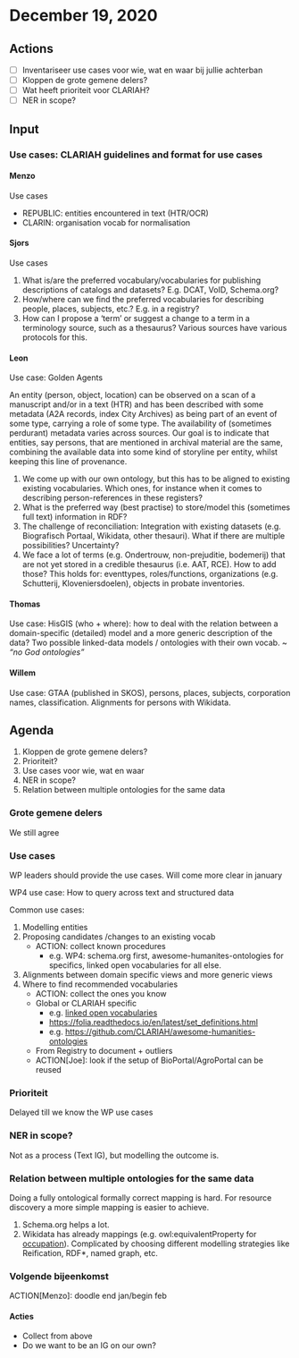# December 19, 2020

## Actions
- [ ] Inventariseer use cases voor wie, wat en waar bij jullie achterban
- [ ] Kloppen de grote gemene delers?
- [ ] Wat heeft prioriteit voor CLARIAH?
- [ ] NER in scope?

## Input

### Use cases: CLARIAH guidelines and format for use cases

#### Menzo
Use cases
- REPUBLIC: entities encountered in text (HTR/OCR) 
- CLARIN: organisation vocab for normalisation    

#### Sjors
Use cases
1. What is/are the preferred vocabulary/vocabularies for publishing descriptions of catalogs and datasets? E.g. DCAT, VoID, Schema.org?
2. How/where can we find the preferred vocabularies for describing people, places, subjects, etc.? E.g. in a registry?
3. How can I propose a ‘term’ or suggest a change to a term in a terminology source, such as a thesaurus? Various sources have various protocols for this.

#### Leon
Use case: Golden Agents

An entity (person, object, location) can be observed on a scan of a manuscript and/or in a text (HTR) and has been described with some metadata (A2A records, index City Archives) as being part of an event of some type, carrying a role of some type. The availability of (sometimes perdurant) metadata varies across sources. Our goal is to indicate that entities, say persons, that are mentioned in archival material are the same, combining the available data into some kind of storyline per entity, whilst keeping this line of provenance. 
1. We come up with our own ontology, but this has to be aligned to existing existing vocabularies. Which ones, for instance when it comes to describing person-references in these registers?
2. What is the preferred way (best practise) to store/model this (sometimes full text) information in RDF?
3. The challenge of reconciliation: Integration with existing datasets (e.g. Biografisch Portaal, Wikidata, other thesauri). What if there are multiple possibilities? Uncertainty?
4. We face a lot of terms (e.g. Ondertrouw, non-prejuditie, bodemerij) that are not yet stored in a credible thesaurus (i.e. AAT, RCE). How to add those? This holds for: eventtypes, roles/functions, organizations (e.g. Schutterij, Kloveniersdoelen), objects in probate inventories. 

#### Thomas
Use case: HisGIS (who + where): how to deal with the relation between a domain-specific (detailed) model and a more generic description of the data? Two possible linked-data models / ontologies with their own vocab.
~ _“no God ontologies”_

#### Willem
Use case: GTAA (published in SKOS), persons, places, subjects, corporation names, classification. Alignments for persons with Wikidata.

## Agenda
1. Kloppen de grote gemene delers?
2. Prioriteit?
3. Use cases voor wie, wat en waar
4. NER in scope?
5. Relation between multiple ontologies for the same data

### Grote gemene delers
We still agree

### Use cases
WP leaders should provide the use cases. Will come more clear in january

WP4 use case: How to query across text and structured data

Common use cases:
1. Modelling entities
2. Proposing candidates /changes to an existing vocab
   - ACTION: collect known procedures
      -  e.g. WP4: schema.org first, awesome-humanites-ontologies for specifics, linked open vocabularies for all else.
3. Alignments between domain specific views and more generic views
4. Where to find recommended vocabularies
   - ACTION: collect the ones you know
   - Global or CLARIAH specific
      - e.g. [linked open vocabularies](https://lov.linkeddata.es/)
      - https://folia.readthedocs.io/en/latest/set_definitions.html
      - e.g. https://github.com/CLARIAH/awesome-humanities-ontologies
   - From Registry to document + outliers
   - ACTION[Joe]: look if the setup of BioPortal/AgroPortal can be reused

### Prioriteit
Delayed till we know the WP use cases

### NER in scope?
Not as a process (Text IG), but modelling the outcome is.


### Relation between multiple ontologies for the same data
Doing a fully ontological formally correct mapping is hard. For resource discovery a more simple mapping is easier to achieve.
1. Schema.org helps a lot. 
2. Wikidata has already mappings (e.g. owl:equivalentProperty for [occupation](https://www.wikidata.org/wiki/Property:P106)).
Complicated by choosing different modelling strategies like Reification, RDF*, named graph, etc.

### Volgende bijeenkomst
ACTION[Menzo]: doodle end jan/begin feb

#### Acties
- Collect from above
- Do we want to be an IG on our own?
